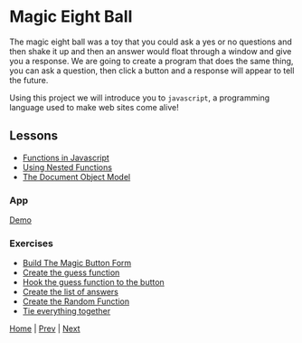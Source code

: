 # Magic Eight Ball

The magic eight ball was a toy that you could ask a yes or no questions and then shake it up and then an answer would float through a window and give you a response. We are going to create a program that does the same thing, you can ask a question, then click a button and a response will appear to tell the future.

Using this project we will introduce you to `javascript`, a programming language used to make web sites come alive!

## Lessons ##

- [Functions in Javascript](functions)
- [Using Nested Functions](nested-functions)
- [The Document Object Model](dom)

### App ###

[Demo](demo)

### Exercises ###

- [Build The Magic Button Form](1)
- [Create the guess function](2)
- [Hook the guess function to the button](3)
- [Create the list of answers](4)
- [Create the Random Function](5)
- [Tie everything together](6)

[Home](/) | [Prev](/3-maze-game) | [Next](/5-calculator)
